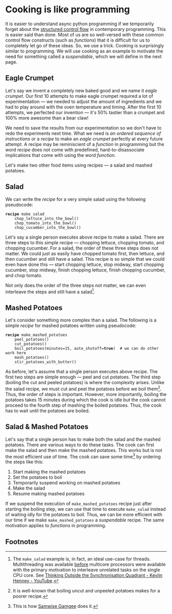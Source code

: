 # Cooking is like programming
It is easier to understand async python programming if we temporarily forget about the
[structured control flow](https://en.wikipedia.org/wiki/Structured_programming) in
contemporary programming. This is easier said than done.
Most of us are so well-versed with these common control flow constructs
(such as *functions*) that it is difficult for us to completely let go of these ideas.
So, we use a trick. Cooking is surprisingly similar to programming. We will use cooking as
an example to motivate the need for something called a *suspendable*, which we will define in
the next page.

## Eagle Crumpet
Let's say we invent a completely new baked good and we name it *eagle crumpet*. Our first 10
attempts to make eagle crumpet required a lot of experimentation — we needed to adjust the
amount of ingredients and we had to play around with the oven temperature and timing.
After the first 10 attempts, we perfected our invention — it's 50% tastier than a crumpet
and 100% more awesome than a bear claw!

We need to save the results from our experimentation so we don't have to redo the experiments
next time. What we need is *an ordered sequence of instructions* or a *recipe* to make an
*eagle crumpet* perfectly at every future attempt. A recipe may be reminiscient of a *function*
in programming but the word *recipe* does not come with predefined, hard-to-disassociate
implications that come with using the word *function*.

Let's make two other food items using recipes — a salad and mashed potatoes.

## Salad
We can write the *recipe* for a very simple salad using the following pseudocode:
<pre><code><strong>recipe</strong> make_salad
    chop_lettuce_into_the_bowl()
    chop_tomato_into_the_bowl()
    chop_cucumber_into_the_bowl()
</code></pre>
Let's say a single person executes above recipe to make a salad. There are three steps to
this simple recipe — chopping lettuce, chopping tomato, and chopping cucumber. For a salad, the
order of these three steps does not matter. We could just as easily have chopped tomato first,
then lettuce, and then cucumber and still have a salad. This recipe is so simple that we could
even have done this — start chopping lettuce, stop midway, start chopping cucumber, stop midway,
finish chopping lettuce, finish chopping cucumber, and chop tomato.

Not only does the order of the three steps not matter, we can even interleave the steps
and still have a salad[^1].

## Mashed Potatoes
Let's consider something more complex than a salad. The following is a simple *recipe* for
mashed potatoes written using pseudocode:
<pre><code><strong>recipe</strong> make_mashed_potatoes
    peel_potatoes()
    cut_potatoes()
    boil_potatoes(minutes=15, auto_shutoff=<strong>true</strong>)  # we can do other work here
    mash_potatoes()
    stir_potatoes_with_butter()
</code></pre>
As before, let's assume that a single person executes above recipe. The first two steps are
simple enough — peel and cut potatoes. The third step (boiling the cut and peeled potatoes) is
where the complexity arises. Unlike the salad recipe, we must cut and peel the potatoes before
we boil them[^2]. Thus, the order of steps is important. However, more importantly, boiling the
potatoes takes 15 minutes during which the cook is idle but the cook cannot proceed to the
fourth step of mashing the boiled potatoes. Thus, the cook has to wait until the potatoes are
boiled.

## Salad & Mashed Potatoes
Let's say that a single person has to make both the salad and the mashed potatoes. There are
various ways to do these tasks. The cook can first make the salad and then make the mashed
potatoes. This works but is not the most efficient use of time. The cook can save some time[^3] by
ordering the steps like this:

1. Start making the mashed potatoes
2. Set the potatoes to boil
3. Temporarily suspend working on mashed potatoes
4. Make the salad
5. Resume making mashed potatoes

If we suspend the execution of `make_mashed_potatoes` recipe just after starting the boiling
step, we can use that time to execute `make_salad` instead of waiting idly for the
potatoes to boil. Thus, we can be more efficient with our time if we make `make_mashed_potatoes`
a *suspendable* recipe. The same motivation applies to *functions* in programming.


## Footnotes
[^1]:
    The `make_salad` example is, in fact, an ideal use-case for threads. Multithreading was available [before](https://en.wikipedia.org/wiki/Thread_(computing)) multicore processors were available with the primary motivation to interleave unrelated tasks on the single CPU core. See [Thinking Outside the Synchronisation Quadrant - Kevlin Henney - YouTube](https://www.youtube.com/watch?v=2yXtZ8x7TXw&feature=emb_title).
[^2]:
    It is well-known that boiling uncut and unpeeled potatoes makes for a poorer recipe.
[^3]:
    This is how [Samwise Gamgee](https://media.giphy.com/media/q7kofYLObTVUk/giphy.gif) does it.
